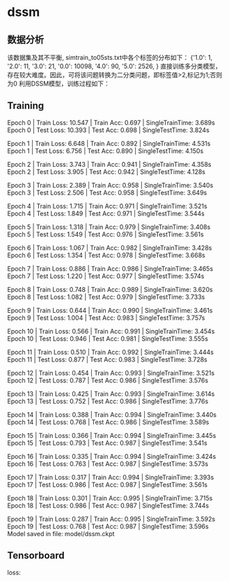 # dssm
## 数据分析
该数据集及其不平衡, simtrain_to05sts.txt中各个标签的分布如下：
{'1.0': 1, '2.0': 11, '3.0': 21, '0.0': 10098, '4.0': 90, '5.0': 2526, }
直接训练多分类模型，存在较大难度。因此，可将该问题转换为二分类问题，即标签值>2,标记为1;否则为0
利用DSSM模型，训练过程如下：
## Training
Epoch 0 | Train Loss: 10.547 | Train Acc: 0.697 | SingleTrainTime: 3.689s
Epoch 0 | Test  Loss: 10.393 | Test  Acc: 0.698 | SingleTestTime: 3.824s

Epoch 1 | Train Loss: 6.648 | Train Acc: 0.892 | SingleTrainTime: 4.531s
Epoch 1 | Test  Loss: 6.756 | Test  Acc: 0.890 | SingleTestTime: 4.150s

Epoch 2 | Train Loss: 3.743 | Train Acc: 0.941 | SingleTrainTime: 4.358s
Epoch 2 | Test  Loss: 3.905 | Test  Acc: 0.942 | SingleTestTime: 4.128s

Epoch 3 | Train Loss: 2.389 | Train Acc: 0.958 | SingleTrainTime: 3.540s
Epoch 3 | Test  Loss: 2.506 | Test  Acc: 0.958 | SingleTestTime: 3.649s

Epoch 4 | Train Loss: 1.715 | Train Acc: 0.971 | SingleTrainTime: 3.521s
Epoch 4 | Test  Loss: 1.849 | Test  Acc: 0.971 | SingleTestTime: 3.544s

Epoch 5 | Train Loss: 1.318 | Train Acc: 0.979 | SingleTrainTime: 3.408s
Epoch 5 | Test  Loss: 1.549 | Test  Acc: 0.976 | SingleTestTime: 3.561s

Epoch 6 | Train Loss: 1.067 | Train Acc: 0.982 | SingleTrainTime: 3.428s
Epoch 6 | Test  Loss: 1.354 | Test  Acc: 0.978 | SingleTestTime: 3.668s

Epoch 7 | Train Loss: 0.886 | Train Acc: 0.986 | SingleTrainTime: 3.465s
Epoch 7 | Test  Loss: 1.220 | Test  Acc: 0.977 | SingleTestTime: 3.574s

Epoch 8 | Train Loss: 0.748 | Train Acc: 0.989 | SingleTrainTime: 3.620s
Epoch 8 | Test  Loss: 1.082 | Test  Acc: 0.979 | SingleTestTime: 3.733s

Epoch 9 | Train Loss: 0.644 | Train Acc: 0.990 | SingleTrainTime: 3.461s
Epoch 9 | Test  Loss: 1.004 | Test  Acc: 0.983 | SingleTestTime: 3.757s

Epoch 10 | Train Loss: 0.566 | Train Acc: 0.991 | SingleTrainTime: 3.454s
Epoch 10 | Test  Loss: 0.946 | Test  Acc: 0.981 | SingleTestTime: 3.555s

Epoch 11 | Train Loss: 0.510 | Train Acc: 0.992 | SingleTrainTime: 3.444s
Epoch 11 | Test  Loss: 0.877 | Test  Acc: 0.983 | SingleTestTime: 3.728s

Epoch 12 | Train Loss: 0.454 | Train Acc: 0.993 | SingleTrainTime: 3.521s
Epoch 12 | Test  Loss: 0.787 | Test  Acc: 0.986 | SingleTestTime: 3.576s

Epoch 13 | Train Loss: 0.425 | Train Acc: 0.993 | SingleTrainTime: 3.614s
Epoch 13 | Test  Loss: 0.752 | Test  Acc: 0.986 | SingleTestTime: 3.776s

Epoch 14 | Train Loss: 0.388 | Train Acc: 0.994 | SingleTrainTime: 3.440s
Epoch 14 | Test  Loss: 0.768 | Test  Acc: 0.986 | SingleTestTime: 3.589s

Epoch 15 | Train Loss: 0.366 | Train Acc: 0.994 | SingleTrainTime: 3.445s
Epoch 15 | Test  Loss: 0.793 | Test  Acc: 0.987 | SingleTestTime: 3.541s

Epoch 16 | Train Loss: 0.335 | Train Acc: 0.994 | SingleTrainTime: 3.424s
Epoch 16 | Test  Loss: 0.763 | Test  Acc: 0.987 | SingleTestTime: 3.573s

Epoch 17 | Train Loss: 0.317 | Train Acc: 0.994 | SingleTrainTime: 3.393s
Epoch 17 | Test  Loss: 0.986 | Test  Acc: 0.987 | SingleTestTime: 3.561s

Epoch 18 | Train Loss: 0.301 | Train Acc: 0.995 | SingleTrainTime: 3.715s
Epoch 18 | Test  Loss: 0.986 | Test  Acc: 0.987 | SingleTestTime: 3.744s

Epoch 19 | Train Loss: 0.287 | Train Acc: 0.995 | SingleTrainTime: 3.592s
Epoch 19 | Test  Loss: 0.768 | Test  Acc: 0.987 | SingleTestTime: 3.596s
Model saved in file:  model/dssm.ckpt
## Tensorboard
loss:
